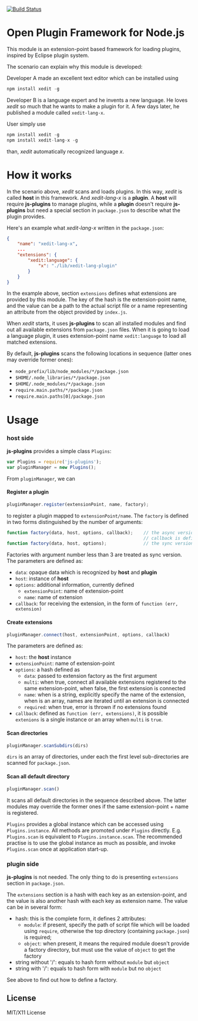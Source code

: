 [![Build Status](https://travis-ci.org/easeway/js-plugins.png?branch=master)](https://travis-ci.org/easeway/js-plugins)

# Open Plugin Framework for Node.js

This module is an extension-point based framework for loading plugins, inspired by Eclipse plugin system.

The scenario can explain why this module is developed:

Developer A made an excellent text editor which can be installed using

```javascript
npm install xedit -g
```

Developer B is a language expert and he invents a new language.
He loves *xedit* so much that he wants to make a plugin for it.
A few days later, he published a module called `xedit-lang-x`.

User simply use

```javascript
npm install xedit -g
npm install xedit-lang-x -g
```

than, *xedit* automatically recognized language *x*.

# How it works

In the scenario above, *xedit* scans and loads plugins.
In this way, *xedit* is called **host** in this framework.
And *xedit-lang-x* is a **plugin**.
A **host** will require **js-plugins** to manage plugins,
while a **plugin** doesn't require **js-plugins** but need a special section in `package.json` to describe what the plugin provides.

Here's an example what *xedit-lang-x* written in the `package.json`:

```json
{
    "name": "xedit-lang-x",
    ...
    "extensions": {
        "xedit:language": {
            "x": "./lib/xedit-lang-plugin"
        }
    }
}
```

In the example above, section `extensions` defines what extensions are provided by this module.
The key of the hash is the extension-point name,
and the value can be a path to the actual script file or a name representing an attribute from the object provided by `index.js`.

When *xedit* starts, it uses **js-plugins** to scan all installed modules and find out all available extensions from `package.json` files.
When it is going to load a language plugin, it uses extension-point name `xedit:language` to load all matched extensions.

By default, **js-plugins** scans the following locations in sequence (latter ones may override former ones):

- `node_prefix/lib/node_modules/*/package.json`
- `$HOME/.node_libraries/*/package.json`
- `$HOME/.node_modules/*/package.json`
- `require.main.paths/*/package.json`
- `require.main.paths[0]/package.json`

# Usage

### **host** side

**js-plugins** provides a simple class `Plugins`:

```javascript
var Plugins = require('js-plugins');
var pluginManager = new Plugins();
```

From `pluginManager`, we can

#### Register a plugin

```javascript
pluginManager.register(extensionPoint, name, factory);
```

to register a plugin mapped to `extensionPoint/name`.
The `factory` is defined in two forms distinguished by the number of arguments:

```javascript
function factory(data, host, options, callback);    // the async version, the extension is created asynchronously
                                                    // callback is defined as function callback(err, extension)
function factory(data, host, options);              // the sync version, the extension is returned directly
```

Factories with argument number less than 3 are treated as sync version.
The parameters are defined as:

- `data`: opaque data which is recognized by **host** and **plugin**
- `host`: instance of **host**
- `options`: additional information, currently defined
    * `extensionPoint`: name of extension-point
    * `name`: name of extension
- `callback`: for receiving the extension, in the form of `function (err, extension)`

#### Create extensions

```javascript
pluginManager.connect(host, extensionPoint, options, callback)
```

The parameters are defined as:

- `host`: the **host** instance
- `extensionPoint`: name of extension-point
- `options`: a hash defined as
    * `data`: passed to extension factory as the first argument
    * `multi`: when true, connect all available extensions registered to the same extension-point, when false, the first extension is connected
    * `name`: when is a string, explicitly specify the name of the extension, when is an array, names are iterated until an extension is connected
    * `required`: when true, error is thrown if no extensions found
- `callback`: defined as `function (err, extensions)`, it is possible `extenions` is a single instance or an array when `multi` is `true`.

#### Scan directories

```javascript
pluginManager.scanSubdirs(dirs)
```

`dirs` is an array of directories, under each the first level sub-directories are scanned for `package.json`.

#### Scan all default directory

```javascript
pluginManager.scan()
```

It scans all default directories in the sequence described above.
The latter modules may override the former ones if the same extension-point + name is registered.

`Plugins` provides a global instance which can be accessed using `Plugins.instance`.
All methods are promoted under `Plugins` directly. E.g. `Plugins.scan` is equivalent to `Plugins.instance.scan`. The recommended practise is to use the global instance as much as possible, and invoke `Plugins.scan` once at application start-up.

### **plugin** side

**js-plugins** is not needed. The only thing to do is presenting `extensions` section in `package.json`.

The `extensions` section is a hash with each key as an extension-point, and the value is also another hash
with each key as extension name. The value can be in several form:

- hash: this is the complete form, it defines 2 attributes:
    * `module`: if present, specify the path of script file which will be loaded using `require`, otherwise the top directory (containing `package.json`) is required;
    * `object`: when present, it means the required module doesn't provide a factory directory, but must use the value of `object` to get the factory
- string without '/': equals to hash form without `module` but `object`
- string with '/': equals to hash form with `module` but no `object`

See above to find out how to define a factory.

## License

MIT/X11 License
